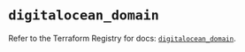 # `digitalocean_domain`

Refer to the Terraform Registry for docs: [`digitalocean_domain`](https://registry.terraform.io/providers/digitalocean/digitalocean/2.63.0/docs/resources/domain).
